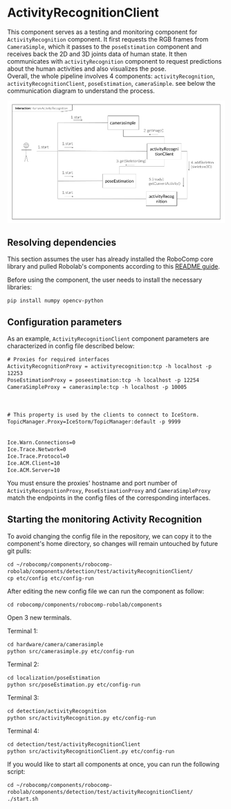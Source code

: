 # ActivityRecognitionClient

This component serves as a testing and monitoring component for `ActivityRecognition` component. It first requests the RGB frames from `CameraSimple`, which it passes to the `poseEstimation` component and receives back the 2D and 3D joints data of human state. It then communicates with `activityRecognition` component to request predictions about the human activities and also visualizes the pose.  
Overall, the whole pipeline involves 4 components: `activityRecognition`, `activityRecognitionClient`, `poseEstimation`, `cameraSimple`. see below the communication diagram to understand the process.

![Communication diagram](HAR_interaction.png)

## Resolving dependencies

This section assumes the user has already installed the RoboComp core library and pulled Robolab's components according to this [README guide](https://github.com/robocomp/robocomp).

Before using the component, the user needs to install the necessary libraries:
```
pip install numpy opencv-python
```


## Configuration parameters
As an example, `ActivityRecognitionClient` component parameters are characterized in config file described below:

```
# Proxies for required interfaces
ActivityRecognitionProxy = activityrecognition:tcp -h localhost -p 12253
PoseEstimationProxy = poseestimation:tcp -h localhost -p 12254
CameraSimpleProxy = camerasimple:tcp -h localhost -p 10005



# This property is used by the clients to connect to IceStorm.
TopicManager.Proxy=IceStorm/TopicManager:default -p 9999


Ice.Warn.Connections=0
Ice.Trace.Network=0
Ice.Trace.Protocol=0
Ice.ACM.Client=10
Ice.ACM.Server=10
```

You must ensure the proxies' hostname and port number of `ActivityRecognitionProxy`, `PoseEstimationProxy` and `CameraSimpleProxy` match the endpoints in the config files of the corresponding interfaces.

## Starting the monitoring Activity Recognition

To avoid changing the config file in the repository, we can copy it to the component's home directory, so changes will remain untouched by future git pulls:
```
cd ~/robocomp/components/robocomp-robolab/components/detection/test/activityRecognitionClient/
cp etc/config etc/config-run
```

After editing the new config file we can run the component as follow:

```
cd robocomp/components/robocomp-robolab/components
```
Open 3 new terminals.

Terminal 1:
```
cd hardware/camera/camerasimple
python src/camerasimple.py etc/config-run
```

Terminal 2:
```
cd localization/poseEstimation
python src/poseEstimation.py etc/config-run
```

Terminal 3:
```
cd detection/activityRecognition
python src/activityRecognition.py etc/config-run
```

Terminal 4:
```
cd detection/test/activityRecognitionClient
python src/activityRecognitionClient.py etc/config-run
```

If you would like to start all components at once, you can run the following script:

```
cd ~/robocomp/components/robocomp-robolab/components/detection/test/activityRecognitionClient/
./start.sh
```
